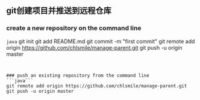 ## git创建项目并推送到远程仓库

### create a new repository on the command line

```java```
git init
git add README.md
git commit -m "first commit"
git remote add origin https://github.com/chlsmile/manage-parent.git
git push -u origin master
```


### push an existing repository from the command line
```java```
git remote add origin https://github.com/chlsmile/manage-parent.git
git push -u origin master
```